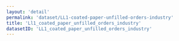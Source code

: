 ```yaml
---
layout: 'detail'
permalink: 'dataset/LL1-coated-paper-unfilled-orders-industry'
title: 'Ll1_coated_paper_unfilled_orders_industry'
datasetID: 'LL1_coated_paper_unfilled_orders_industry'
---
```


